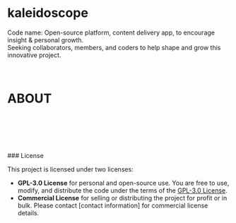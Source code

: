 # kaleidoscope
Code name: Open-source platform, content delivery app, to encourage insight &amp; personal growth. <br>
Seeking collaborators, members, and coders to help shape and grow this innovative project.
<br>
<br>
<br>
# ABOUT
<br>
<br>
<br>
<br>
<br>
### License

This project is licensed under two licenses:
- **GPL-3.0 License** for personal and open-source use. You are free to use, modify, and distribute the code under the terms of the [GPL-3.0 License](link-to-GPL-license).
- **Commercial License** for selling or distributing the project for profit or in bulk. Please contact [contact information] for commercial license details.

